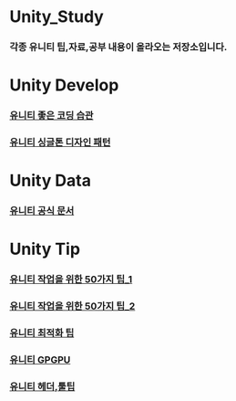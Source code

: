 # Unity_Study
### 각종 유니티 팁,자료,공부 내용이 올라오는 저장소입니다.

# Unity Develop
### [유니티 좋은 코딩 습관](https://beerdealer.tistory.com/22)
### [유니티 싱글톤 디자인 패턴](https://github.com/Gaeduck-0908/Unity_Study/blob/master/Singleton.cs)


# Unity Data
### [유니티 공식 문서](https://docs.unity3d.com/kr/2021.3/Manual/ManualVersions.html)

# Unity Tip
### [유니티 작업을 위한 50가지 팁_1](http://devmag.org.za/2012/07/12/50-tips-for-working-with-unity-best-practices/)
### [유니티 작업을 위한 50가지 팁_2](https://www.gamedeveloper.com/design/50-tips-and-best-practices-for-unity-2016-edition-)
### [유니티 최적화 팁](https://www.slideshare.net/agebreak/unite2015-47100325)
### [유니티 GPGPU](https://www.slideshare.net/dgtman/gpgpu-19960003)
### [유니티 헤더,툴팁]()
